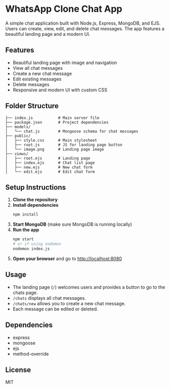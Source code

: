 # WhatsApp Clone Chat App

A simple chat application built with Node.js, Express, MongoDB, and EJS. Users can create, view, edit, and delete chat messages. The app features a beautiful landing page and a modern UI.

## Features
- Beautiful landing page with image and navigation
- View all chat messages
- Create a new chat message
- Edit existing messages
- Delete messages
- Responsive and modern UI with custom CSS

## Folder Structure
```
├── index.js           # Main server file
├── package.json       # Project dependencies
├── models/
│   └── chat.js        # Mongoose schema for chat messages
├── public/
│   ├── style.css      # Main stylesheet
│   ├── root.js        # JS for landing page button
│   └── image.png      # Landing page image
├── views/
│   ├── root.ejs       # Landing page
│   ├── index.ejs      # Chat list page
│   ├── new.ejs        # New chat form
│   └── edit.ejs       # Edit chat form
```

## Setup Instructions
1. **Clone the repository**
2. **Install dependencies**
   ```bash
   npm install
   ```
3. **Start MongoDB** (make sure MongoDB is running locally)
4. **Run the app**
   ```bash
   npm start
   # or if using nodemon
   nodemon index.js
   ```
5. **Open your browser** and go to [http://localhost:8080](http://localhost:8080)

## Usage
- The landing page (`/`) welcomes users and provides a button to go to the chats page.
- `/chats` displays all chat messages.
- `/chats/new` allows you to create a new chat message.
- Each message can be edited or deleted.

## Dependencies
- express
- mongoose
- ejs
- method-override

## License
MIT
